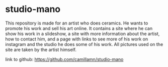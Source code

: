 # studio-mano
This repository is made for an artist who does ceramics. He wants to promote his work and sell his art online. It contains a site where he can show his work in a slideshow, a site with more information about the artist, how to contact him, and a page with links to see more of his work on instagram and the studio he does some of his work. All pictures used on the site are taken by the artist himself.


link to github: https://github.com/camillamn/studio-mano